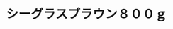 ---
title: シーグラスブラウン８００ｇ
description: 
lang: ja
layout: product-page
id: 6
priority: 12
説明: 
価格: 700
在庫: 1
images:
  - src: https://seaglass.xyz/images/%E3%82%B7%E3%83%BC%E3%82%B0%E3%83%A9%E3%82%B9%E3%83%96%E3%83%A9%E3%82%A6%E3%83%B3%EF%BC%98%EF%BC%90%EF%BC%90%EF%BD%871.jpg
  - src: https://seaglass.xyz/images/%E3%82%B7%E3%83%BC%E3%82%B0%E3%83%A9%E3%82%B9%E3%83%96%E3%83%A9%E3%82%A6%E3%83%B3%EF%BC%98%EF%BC%90%EF%BC%90%EF%BD%872.jpg
  - src: https://seaglass.xyz/images/%E3%82%B7%E3%83%BC%E3%82%B0%E3%83%A9%E3%82%B9%E3%83%96%E3%83%A9%E3%82%A6%E3%83%B3%EF%BC%98%EF%BC%90%EF%BC%90%EF%BD%873.jpg
---